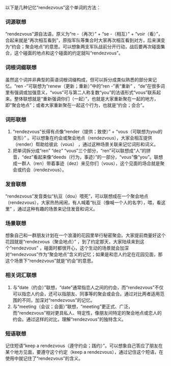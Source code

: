 以下是几种记忆“rendezvous”这个单词的方法：

### 词源联想
“rendezvous”源自法语，原义为“re -（再次）” + “se -（相互）” + “voir（看）”，合起来就是“再次相互看到”，原指军队等集合时大家再次相互看到对方，后来演变为“约会；聚会地点”的意思。可以想象两支军队战前分开行动，战后要再次碰面集合，这个碰面的地点和这个碰面的约定就叫“rendezvous”。 

### 词根词缀联想 
虽然这个词并非典型的英语词根词缀构成，但可以拆分成类似熟悉的部分来记忆。“ren -”可联想为“renew（更新；重新）”中的“ren -”表“重新” ，“de”在很多词里有强调或加强意义，“vous”可与第二人称复数“you”的法语形式“vous”联系起来。整体联想就是“重新强调你们（一起）”，也就是大家重新聚在一起的地方，即“聚会地点”；或者大家重新聚在一起这个行为，也就是“约会；会合”。 

### 词形联想
1. “rendezvous”长得有点像“render（提供；致使）” + “vous（可联想为you的变形）” 。可以想象在约会或聚会地点（rendezvous），大家会相互提供（render）帮助给彼此（vous） ，通过这种场景关联来记忆词形和词义。
2. 把单词拆分成“ren” “dez” “vous”三个部分，“ren”可以联想成“人”的拼音，“dez”看起来像“deeds（行为，事迹）”的一部分，“vous”像“you”。联想成一群人（ren）带着事迹（dez）来见你们（vous），这个见面的场合就是聚会或约会（rendezvous）。

### 发音联想 
“rendezvous”发音类似“杭豆（dou）喂死”，可以联想成在一个聚会地点（rendezvous），大家热热闹闹，有人喊着“杭豆（像喊一个人的名字），喂，看这里” ，通过这种有趣的场景来记住发音和词义。 

### 场景联想 
想象自己和一群朋友计划在一个浪漫的花园里举行秘密聚会。大家提前商量好这个花园就是“rendezvous（聚会地点）” ，到了约定那天，大家陆续来到这个“rendezvous” ，碰面时都很开心，这个生动的场景就会加深对“rendezvous”作为“聚会地点”含义的记忆；如果是和恋人约定在花园见面，那这个场景下“rendezvous”就是“约会”的意思。 

### 相关词汇联想 
1. 与“date（约会）”联想，“date”通常指恋人之间的约会，而“rendezvous”不仅可以指恋人约会，还可以指朋友、同事等的聚会或会合。通过对比两者适用范围的不同，加深对“rendezvous”的记忆。
2. 与“meeting（会议；会面）”联想，“meeting”更正式、广泛，而“rendezvous”相对更具私人、特定性，像朋友间特定的聚会地点或恋人的约会。通过这样的对比，理解“rendezvous”的独特含义。 

### 短语联想 
记住短语“keep a rendezvous（遵守约会；践约）”。可以想象自己答应了朋友在某个地方见面，要遵守这个约定（keep a rendezvous），通过记住这个短语，在使用中就记住了“rendezvous”的含义。 